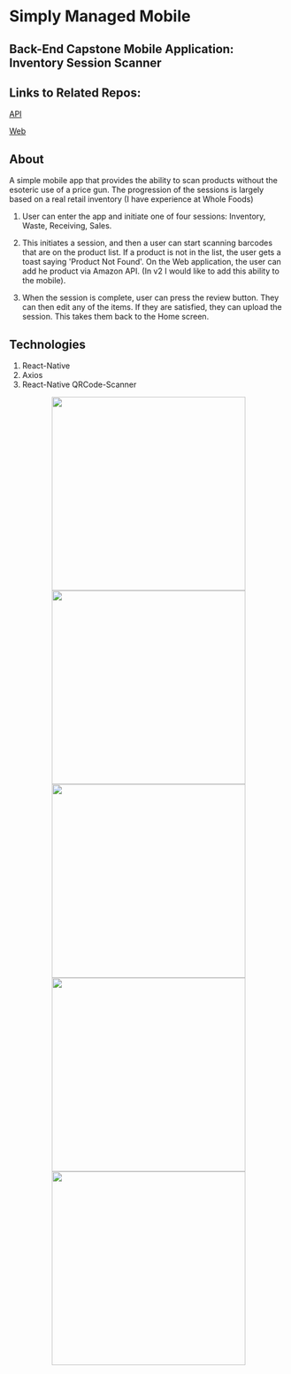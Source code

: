 # Simply Managed Mobile

## Back-End Capstone Mobile Application: Inventory Session Scanner

## Links to Related Repos:
  [API](https://github.com/lukeschuyler/inventory-mobile-API) 
  
  [Web](https://github.com/lukeschuyler/web-inventory)
  
## About
A simple mobile app that provides the ability to scan products without the esoteric use of a price gun. The progression of the sessions
is largely based on a real retail inventory (I have experience at Whole Foods)

1. User can enter the app and initiate one of four sessions: Inventory, Waste, Receiving, Sales.

2. This initiates a session, and then a user can start scanning barcodes that are on the product list. If a product is not in the list,
the user gets a toast saying 'Product Not Found'. On the Web application, the user can add he product via Amazon API. 
(In v2 I would like to add this ability to the mobile).

3. When the session is complete, user can press the review button. They can then edit any of the items. If they are satisfied, 
they can upload the session. This takes them back to the Home screen.


## Technologies

1. React-Native
2. Axios
3. React-Native QRCode-Scanner

<div align="center">
  <img width="350px" style="{display: inline, margin: 50px}" src="IMG/IMG_0017.PNG.png" />
  <img width="350px" style="{display: inline, margin: 50px}" src="IMG/IMG_0019.PNG.png" />
  <img width="350px" style="{display: inline, margin: 50px}" src="IMG/IMG_0020.PNG.png" />
  <img width="350px" style="{display: inline, margin: 50px}" src="IMG/IMG_0021.PNG.png" />
  <img width="350px" style="{display: inline, margin: 50px}" src="IMG/IMG_0022.PNG.png" />
</div>
